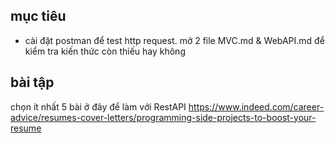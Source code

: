 ## mục tiêu
- cài đặt postman để test http request.
mở 2 file MVC.md & WebAPI.md để kiểm tra kiến thức còn thiếu hay không
## bài tập
chọn ít nhất 5 bài ở đây để làm với RestAPI https://www.indeed.com/career-advice/resumes-cover-letters/programming-side-projects-to-boost-your-resume